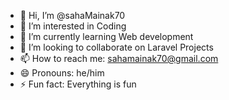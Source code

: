 - 👋 Hi, I’m @sahaMainak70
- 👀 I’m interested in Coding
- 🌱 I’m currently learning Web development
- 💞️ I’m looking to collaborate on Laravel Projects
- 📫 How to reach me: sahamainak70@gmail.com
- 😄 Pronouns: he/him
- ⚡ Fun fact: Everything is fun

<!---
sahaMainak70/sahaMainak70 is a ✨ special ✨ repository because its `README.md` (this file) appears on your GitHub profile.
You can click the Preview link to take a look at your changes.
--->

